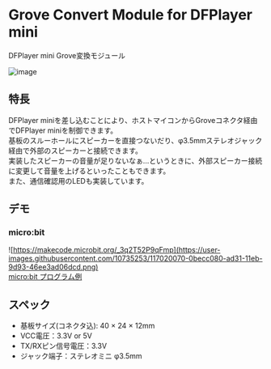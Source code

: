 # Grove Convert Module for DFPlayer mini

DFPlayer mini Grove変換モジュール

![image](https://user-images.githubusercontent.com/10735253/117021939-c5986100-ad32-11eb-85f1-0c8cbaddfda7.png)

## 特長
DFPlayer miniを差し込むことにより、ホストマイコンからGroveコネクタ経由でDFPlayer miniを制御できます。  
基板のスルーホールにスピーカーを直接つないだり、φ3.5mmステレオジャック経由で外部のスピーカーと接続できます。  
実装したスピーカーの音量が足りないなぁ…というときに、外部スピーカー接続に変更して音量を上げるといったこともできます。  
また、通信確認用のLEDも実装しています。

## デモ
### micro:bit
![https://makecode.microbit.org/_3q2T52P9qFmp](https://user-images.githubusercontent.com/10735253/117020070-0becc080-ad31-11eb-9d93-46ee3ad06dcd.png)  
[micro:bit プログラム例](https://makecode.microbit.org/_3q2T52P9qFmp)

## スペック
 - 基板サイズ(コネクタ込): 40 × 24 × 12mm  
 - VCC電圧：3.3V or 5V
 - TX/RXピン信号電圧：3.3V
 - ジャック端子：ステレオミニ φ3.5mm

